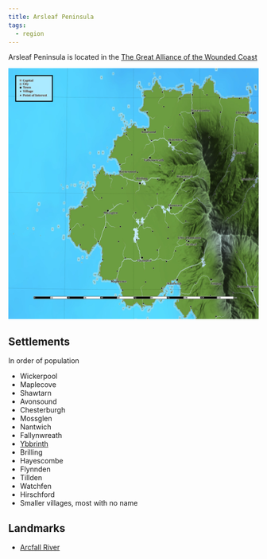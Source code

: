 ```yaml
---
title: Arsleaf Peninsula
tags:
  - region
---
```


Arsleaf Peninsula is located in the [The Great Alliance of the Wounded Coast](../index.md)

![](../../../../img/lcc-72.00e_44.99n_2.6h_square_political.webp)
## Settlements

In order of population

- Wickerpool
- Maplecove
- Shawtarn
- Avonsound
- Chesterburgh
- Mossglen
- Nantwich
- Fallynwreath
- [Ybbrinth](ybbrinth.md)
- Brilling
- Hayescombe
- Flynnden
- Tillden
- Watchfen
- Hirschford
- Smaller villages, most with no name

## Landmarks

- [Arcfall River](arcfall.md)

